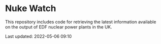 # Nuke Watch

This repository includes code for retrieving the latest information available on the output of EDF nuclear power plants in the UK.

Last updated: 2022-05-06 09:10